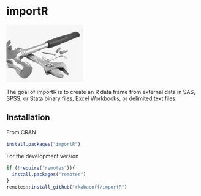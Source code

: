 # importR

<img src="tools.jpg" width="200"/>

The goal of importR is to create an R data frame from external data in SAS, SPSS, or Stata binary files, Excel Workbooks, or delimited text files.

## Installation

From CRAN

``` r
install.packages("importR")
```

For the development version

``` r
if (!require("remotes")){
  install.packages("remotes")
}
remotes::install_github("rkabacoff/importR")
```
